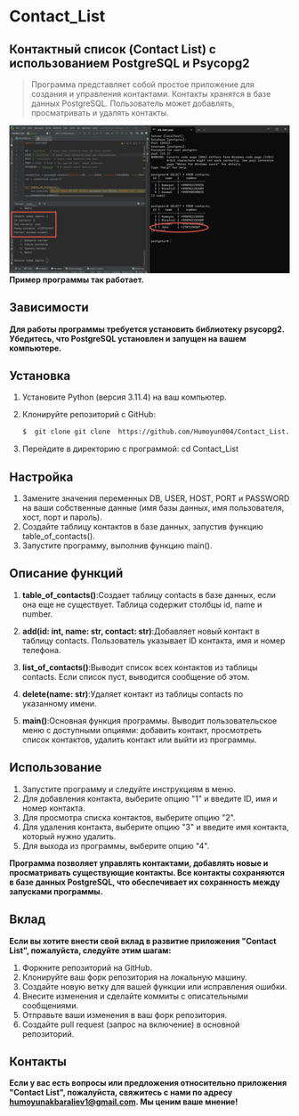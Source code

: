 # Contact_List


##  Контактный список (Contact List) с использованием PostgreSQL и Psycopg2

> Программа представляет собой простое приложение для создания и управления контактами. Контакты хранятся в базе данных PostgreSQL. Пользователь может добавлять, просматривать и удалять контакты.


![img1](img/img1.png)
**Пример программы так работает.**


## Зависимости

**Для работы программы требуется установить библиотеку psycopg2. Убедитесь, что PostgreSQL установлен и запущен на вашем компьютере.**


## Установка

1. Установите Python (версия 3.11.4) на ваш компьютер.

2. Клонируйте репозиторий с GitHub:
    ```bash
    $  git clone git clone  https://github.com/Humoyun004/Contact_List.git
    ```
3. Перейдите в директорию с программой:
cd Contact_List

## Настройка

1. Замените значения переменных DB, USER, HOST, PORT и PASSWORD на ваши собственные данные (имя базы данных, имя пользователя, хост, порт и пароль).
2. Создайте таблицу контактов в базе данных, запустив функцию table_of_contacts().
3. Запустите программу, выполнив функцию main().

## Описание функций

1. **table_of_contacts()**:Создает таблицу contacts в базе данных, если она еще не существует. Таблица содержит столбцы id, name и number.

2. **add(id: int, name: str, contact: str)**:Добавляет новый контакт в таблицу contacts. Пользователь указывает ID контакта, имя и номер телефона.

3. **list_of_contacts()**:Выводит список всех контактов из таблицы contacts. Если список пуст, выводится сообщение об этом.

4. **delete(name: str)**:Удаляет контакт из таблицы contacts по указанному имени.

5. **main()**:Основная функция программы. Выводит пользовательское меню с доступными опциями: добавить контакт, просмотреть список контактов, удалить контакт или выйти из программы.      
 

## Использование
1. Запустите программу и следуйте инструкциям в меню.
2. Для добавления контакта, выберите опцию "1" и введите ID, имя и номер контакта.
3. Для просмотра списка контактов, выберите опцию "2".
4. Для удаления контакта, выберите опцию "3" и введите имя контакта, который нужно удалить.
5. Для выхода из программы, выберите опцию "4".

**Программа позволяет управлять контактами, добавлять новые и просматривать существующие контакты. Все контакты сохраняются в базе данных PostgreSQL, что обеспечивает их сохранность между запусками программы.**


## Вклад
**Если вы хотите внести свой вклад в развитие приложения "Contact List", пожалуйста, следуйте этим шагам:**

1. Форкните репозиторий на GitHub.
2. Клонируйте ваш форк репозитория на локальную машину.
3. Создайте новую ветку для вашей функции или исправления ошибки.
4. Внесите изменения и сделайте коммиты с описательными сообщениями.
5. Отправьте ваши изменения в ваш форк репозитория.
6. Создайте pull request (запрос на включение) в основной репозиторий.


## Контакты
**Если у вас есть вопросы или предложения относительно приложения "Contact List", пожалуйста, свяжитесь с нами по адресу humoyunakbaraliev1@gmail.com. Мы ценим ваше мнение!**



